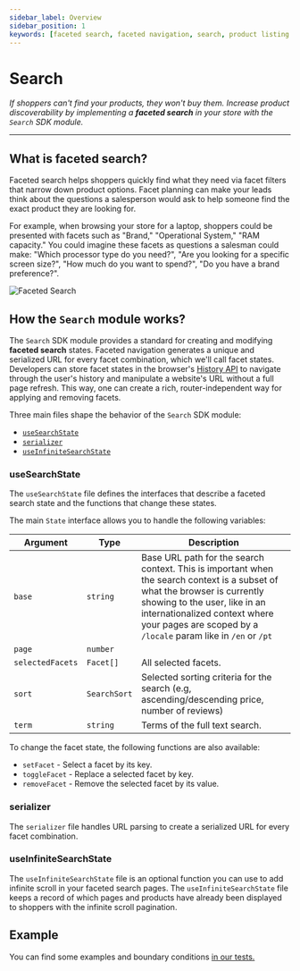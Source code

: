 ```yaml
---
sidebar_label: Overview
sidebar_position: 1
keywords: [faceted search, faceted navigation, search, product listing page, plp]
---
```


# Search 

*If shoppers can't find your products, they won't buy them. Increase product discoverability by implementing a **faceted search** in your store with the `Search` SDK module.*

---


## What is faceted search?

Faceted search helps shoppers quickly find what they need via facet filters that narrow down product options. Facet planning can make your leads think about the questions a salesperson would ask to help someone find the exact product they are looking for.

For example, when browsing your store for a laptop, shoppers could be presented with facets such as "Brand," "Operational System," "RAM capacity." You could imagine these facets as questions a salesman could make: "Which processor type do you need?", "Are you looking for a specific screen size?", "How much do you want to spend?", "Do you have a brand preference?".

![Faceted Search](/img/references/faceted-search.png)

## How the `Search` module works?

The `Search` SDK module provides a standard for creating and modifying **faceted search** states. Faceted navigation generates a unique and serialized URL for every facet combination, which we'll call facet states. 
Developers can store facet states in the browser's [History API](https://developer.mozilla.org/en-US/docs/Web/API/History_API) to navigate through the user's history and manipulate a website's URL without a full page refresh. This way, one can create a rich, router-independent way for applying and removing facets.

Three main files shape the behavior of the `Search` SDK module:
- [`useSearchState`](https://github.com/vtex/faststore/blob/master/packages/sdk/src/search/useSearchState.ts)
- [`serializer`](https://github.com/vtex/faststore/blob/master/packages/sdk/src/search/serializer.ts)
- [`useInfiniteSearchState`](https://github.com/vtex/faststore/blob/master/packages/sdk/src/search/useInfiniteSearchState.ts)
  
### useSearchState

The `useSearchState` file defines the interfaces that describe a faceted search state and the functions that change these states.

The main `State` interface allows you to handle the following variables:

|Argument|Type        |Description|
|--------|------------|---------------------------------------------------|
|`base`  |`string`    | Base URL path for the search context. This is important when the search context is a subset of what the browser is currently showing to the user, like in an internationalized context where your pages are scoped by a `/locale` param like in `/en` or `/pt`|
|`page`  |`number`    ||
|`selectedFacets`|`Facet[]`|All selected facets.|
|`sort`  | `SearchSort`|Selected sorting criteria for the search (e.g, ascending/descending price, number of reviews)|
|`term`  |`string`    | Terms of the full text search.|

To change the facet state, the following functions are also available:
- `setFacet` - Select a facet by its key.
- `toggleFacet` - Replace a selected facet by key.
- `removeFacet` - Remove the selected facet by its value.

### serializer

The `serializer` file handles URL parsing to create a serialized URL for every facet combination.

### useInfiniteSearchState

The `useInfiniteSearchState` file is an optional function you can use to add infinite scroll in your faceted search pages. The `useInfiniteSearchState` file keeps a record of which pages and products have already been displayed to shoppers with the infinite scroll pagination.

## Example

You can find some examples and boundary conditions [in our tests.](https://github.com/vtex/faststore/tree/master/packages/sdk/test/search)
